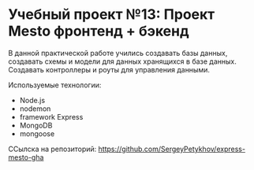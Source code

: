 # Учебный проект №13: Проект Mesto фронтенд + бэкенд

В данной практической работе учились создавать базы данных, создавать схемы и модели для данных хранящихся в базе данных. Создавать контроллеры и роуты для управления данными.

Используемые технологии:
 - Node.js
 - nodemon
 - framework Express 
 - MongoDB
 - mongoose 

ССылска на репозиторий: https://github.com/SergeyPetykhov/express-mesto-gha
